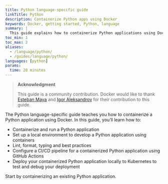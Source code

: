```yaml
---
title: Python language-specific guide
linkTitle: Python
description: Containerize Python apps using Docker
keywords: Docker, getting started, Python, language
summary: |
  This guide explains how to containerize Python applications using Docker.
toc_min: 1
toc_max: 2
aliases:
  - /language/python/
  - /guides/language/python/
languages: [python]
params:
  time: 20 minutes
---
```


> **Acknowledgment**
>
> This guide is a community contribution. Docker would like to thank
> [Esteban Maya](https://www.linkedin.com/in/esteban-x64/) and [Igor Aleksandrov](https://www.linkedin.com/in/igor-aleksandrov/) for their contribution
> to this guide.

The Python language-specific guide teaches you how to containerize a Python application using Docker. In this guide, you’ll learn how to:

- Containerize and run a Python application
- Set up a local environment to develop a Python application using containers
- Lint, format, typing and best practices
- Configure a CI/CD pipeline for a containerized Python application using GitHub Actions
- Deploy your containerized Python application locally to Kubernetes to test and debug your deployment

Start by containerizing an existing Python application.
